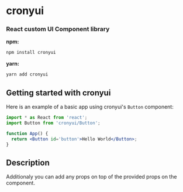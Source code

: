 # cronyui<br>

### React custom UI Component library

**npm:**

```sh
npm install cronyui
```

**yarn:**

```sh
yarn add cronyui
```

## Getting started with cronyui

Here is an example of a basic app using cronyui's `Button` component:

```jsx
import * as React from 'react';
import Button from 'cronyui/Button';

function App() {
  return <Button id='button'>Hello World</Button>;
}
```

## Description

Additionaly you can add any props on top of the provided props on the component.
